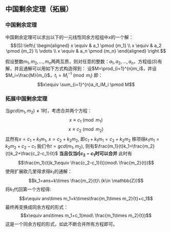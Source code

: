 中国剩余定理（拓展）
--------------------

### 中国剩余定理

中国剩余定理可以求出以下的一元线性同余方程组中$x$的一个解：
$$(S):\left\{
\begin{aligned}
x \equiv & a_1 \pmod {m_1} \\
x \equiv & a_2 \pmod {m_2} \\
\vdots \\
x \equiv & a_n \pmod {m_n}
\end{aligned}
\right.$$

假设整数$m_1,m_2, ... ,m_n$两两互质，则对任意的整数：$a_1,a_2, ... ,a_n$，方程组$(S)$有解，并且通解可以用如下方式构造得到：
设$M=\prod_{i=1}^{n}m_i$，并设$M_i=\frac{M}{m_i}$，$t_i=M_i^{-1}\pmod m_i$
即： $$x\equiv \sum_{i=1}^{n}a_it_iM_i \pmod M$$

### 拓展中国剩余定理

当$gcd(m_1,m_2)\ne 1$时，考虑合并两个方程： $$x\equiv c_1\pmod {m_1}$$
$$x\equiv c_2\pmod {m_2}$$ 显然有$x=c_1+k_1m_1$, $x=c_2+k_2m_2$,
即$c_1+k_1m_1=c_2+k_2m_2$ 移项得$k_1m_1=k_2m_2+c_2-c_1$
我们令$t=gcd(m_1,m_2)$,
则有$\frac{m_1}{t}k_1=\frac{m_2}{t}k_2+\frac{c_2-c_1}{t}$
**当且仅当$t|c_2-c_1$时可以合并** 此时有
$$\frac{m_1}{t}k_1\equiv \frac{c_2-c_1}{t}(mod\ \frac{m_2}{t})$$
使用扩展欧几里得求得$k_1$的通解：
$$k_1=ans+k\times \frac{m_2}{t}\ (k\in \mathbb{Z})$$
将$k_1$代回第一个方程得:
$$x\equiv ans\times m_1+k\times\frac{m_1\times m_2}{t}+c_1$$
最终再变换成同余方程的形式：
$$x\equiv ans\times m_1+c_1(mod\ \frac{m_1\times m_2}{t})$$
这是一个同余方程的形式，如此不断合并所有方程即可。
